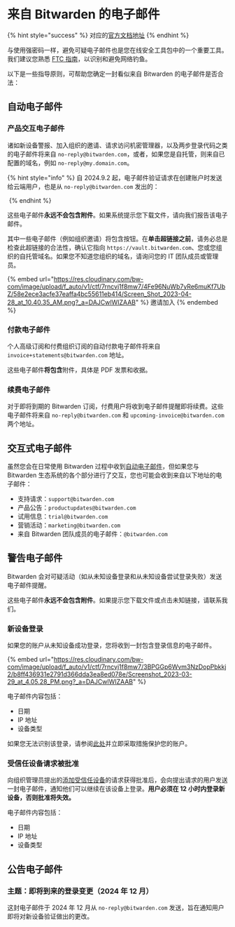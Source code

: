 # 来自 Bitwarden 的电子邮件

{% hint style="success" %}
对应的[官方文档地址](https://bitwarden.com/help/emails-from-bitwarden/)
{% endhint %}

与使用强密码一样，避免可疑电子邮件也是您在线安全工具包中的一个重要工具。我们建议您熟悉 [FTC 指南](https://www.consumer.ftc.gov/articles/how-recognize-and-avoid-phishing-scams)，以识别和避免网络钓鱼。

以下是一些指导原则，可帮助您确定一封看似来自 Bitwarden 的电子邮件是否合法：

## 自动电子邮件 <a href="#automated-emails" id="automated-emails"></a>

### 产品交互电子邮件 <a href="#product-interaction-emails" id="product-interaction-emails"></a>

诸如新设备警报、加入组织的邀请、请求访问机密管理器，以及两步登录代码之类的电子邮件将来自 `no-reply@bitwarden.com`，或者，如果您是自托管，则来自已配置的域名，例如 `no-reply@my.domain.com`。

{% hint style="info" %}
自 2024.9.2 起，电子邮件验证请求在创建账户时发送给云端用户，也是从 `no-reply@bitwarden.com` 发出的：

<img src="https://res.cloudinary.com/bw-com/image/upload/f_auto/v1/ctf/7rncvj1f8mw7/2QR4MYirRuYyMJnkx5ce6e/858d2d1fc23440e31ce87a8ff6efa4f5/2024-09-26_10-01-00.png?_a=DAJCwlWIZAAB" alt="" data-size="original">
{% endhint %}

这些电子邮件**永远不会包含附件**。如果系统提示您下载文件，请向我们报告该电子邮件。

其中一些电子邮件（例如组织邀请）将包含按钮。在**单击超链接之前**，请务必总是检查此超链接的合法性，确认它指向 `https://vault.bitwarden.com`、您或您组织的自托管域名。如果您不知道您组织的域名，请询问您的 IT 团队成员或管理员。

{% embed url="https://res.cloudinary.com/bw-com/image/upload/f_auto/v1/ctf/7rncvj1f8mw7/4Fe96NuWb7yRe6muKf7UbZ/58e2ece3acfe37eaffa4bc55611eb414/Screen_Shot_2023-04-28_at_10.40.35_AM.png?_a=DAJCwlWIZAAB" %}
邀请加入
{% endembed %}

### 付款电子邮件 <a href="#payments-emails" id="payments-emails"></a>

个人高级订阅和付费组织订阅的自动付款电子邮件将来自 `invoice+statements@bitwarden.com` 地址。

这些电子邮件**将包含**附件，具体是 PDF 发票和收据。

### 续费电子邮件 <a href="#renewals-emails" id="renewals-emails"></a>

对于即将到期的 Bitwarden 订阅，付费用户将收到电子邮件提醒即将续费。这些电子邮件将来自 `no-reply@bitwarden.com` 和 `upcoming-invoice@bitwarden.com` 两个地址。

## 交互式电子邮件 <a href="#opt-in-emails" id="opt-in-emails"></a>

虽然您会在日常使用 Bitwarden 过程中收到[自动电子邮件](emails-from-bitwarden.md#automated-emails)，但如果您与 Bitwarden 生态系统的各个部分进行了交互，您也可能会收到来自以下地址的电子邮件：

* 支持请求：`support@bitwarden.com`
* 产品公告：`productupdates@bitwarden.com`
* 试用信息：`trial@bitwarden.com`
* 营销活动：`marketing@bitwarden.com`
* 来自 Bitwarden 团队成员的电子邮件：`@bitwarden.com`&#x20;

## 警告电子邮件 <a href="#alert-emails" id="alert-emails"></a>

Bitwarden 会对可疑活动（如从未知设备登录和从未知设备尝试登录失败）发送电子邮件提醒。

这些电子邮件**永远不会包含附件**。如果提示您下载文件或点击未知链接，请联系我们。

### 新设备登录 <a href="#new-device-logged-in" id="new-device-logged-in"></a>

如果您的账户从未知设备成功登录，您将收到一封包含登录信息的电子邮件。

{% embed url="https://res.cloudinary.com/bw-com/image/upload/f_auto/v1/ctf/7rncvj1f8mw7/3BPGGp6Wvm3NzDopPbkkj2/b8ff436931e2791d366dda3ea8ed078e/Screenshot_2023-03-29_at_4.05.28_PM.png?_a=DAJCwlWIZAAB" %}

电子邮件内容包括：

* 日期
* IP 地址
* 设备类型

如果您无法识别该登录，请参阅[此处](security-faqs.md#q-what-do-i-do-if-i-dont-recognize-a-new-device-logging-into-bitwarden)并立即采取措施保护您的账户。

### 受信任设备请求被批准 <a href="#trusted-device-request-approved" id="trusted-device-request-approved"></a>

向组织管理员提出的[添加受信任设备](../admin-console/login-with-sso/trusted-devices/add-a-trusted-device.md)的请求获得批准后，会向提出请求的用户发送一封电子邮件，通知他们可以继续在该设备上登录。**用户必须在 12 小时内登录新设备，否则批准将失效。**

电子邮件内容包括：

* 日期
* IP 地址
* 设备类型

## 公告电子邮件 <a href="#announcement-emails" id="announcement-emails"></a>

### 主题：即将到来的登录变更（2024 年 12 月） <a href="#subject-upcoming-login-changes-dec.-2024" id="subject-upcoming-login-changes-dec.-2024"></a>

这封电子邮件于 2024 年 12 月从 `no-reply@bitwarden.com` 发送，旨在通知用户即将对新设备验证做出的更改。
